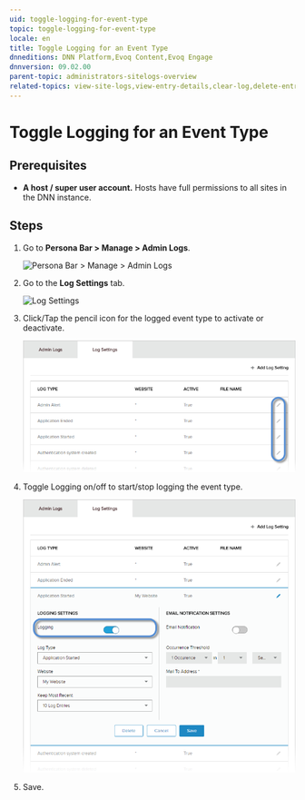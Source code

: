 ```yaml
---
uid: toggle-logging-for-event-type
topic: toggle-logging-for-event-type
locale: en
title: Toggle Logging for an Event Type
dnneditions: DNN Platform,Evoq Content,Evoq Engage
dnnversion: 09.02.00
parent-topic: administrators-sitelogs-overview
related-topics: view-site-logs,view-entry-details,clear-log,delete-entries,share-entries,add-event-type,edit-logged-event-type,delete-logged-event-type,configure-notices
---
```


# Toggle Logging for an Event Type

## Prerequisites

*   **A host / super user account.** Hosts have full permissions to all sites in the DNN instance.

## Steps

1.  Go to **Persona Bar \> Manage \> Admin Logs**.
    
    ![Persona Bar > Manage > Admin Logs](/images/scr-pbar-host-Manage-E91.png)
    
2.  Go to the **Log Settings** tab.
    
    ![Log Settings](/images/scr-pbtabs-host-Manage-AdminLogs-LogSettings-E90.png)
    
3.  Click/Tap the pencil icon for the logged event type to activate or deactivate.
    
      
    
    ![](/images/scr-AdminLogs-logsettingslist-edit-icon-event-type-E90.png)
    
      
    
4.  Toggle Logging on/off to start/stop logging the event type.
    
      
    
    ![](/images/scr-AdminLogs-logsettings-editevent-enable-logging-edit-E90.png)
    
      
    
5.  Save.